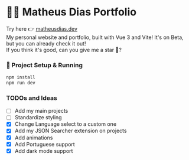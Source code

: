 # 👨‍💻 Matheus Dias Portfolio

Try here 👉 [matheusdias.dev](https://matheusdias.dev)</br>
My personal website and portfolio, built with Vue 3 and Vite! It's on Beta, but you can already check it out!</br>
If you think it's good, can you give me a star 🌟?</br>

### 🚀 Project Setup & Running

```sh
npm install
npm run dev
```

### TODOs and Ideas

- [ ] Add my main projects
- [ ] Standardize styling
- [x] Change Language select to a custom one 
- [x] Add my JSON Searcher extension on projects
- [x] Add animations
- [x] Add Portuguese support
- [x] Add dark mode support
